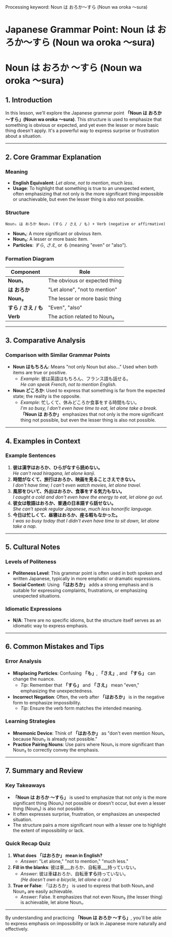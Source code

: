 Processing keyword: Noun は おろか～すら (Noun wa oroka ～sura)
# Japanese Grammar Point: Noun は おろか～すら (Noun wa oroka ～sura)
# Noun は おろか ～すら (Noun wa oroka ～sura)
## 1. Introduction
In this lesson, we'll explore the Japanese grammar point **「Noun は おろか ～すら」(Noun wa oroka ～sura)**. This structure is used to emphasize that something is obvious or expected, and yet even the lesser or more basic thing doesn't apply. It's a powerful way to express surprise or frustration about a situation.

---
## 2. Core Grammar Explanation
### Meaning
- **English Equivalent**: *Let alone*, *not to mention*, *much less*.
- **Usage**: To highlight that something is true to an unexpected extent, often emphasizing that not only is the more significant thing impossible or unachievable, but even the lesser thing is also not possible.
### Structure
```
Noun₁ は おろか Noun₂ (すら / さえ / も) + Verb (negative or affirmative)
```
- **Noun₁**: A more significant or obvious item.
- **Noun₂**: A lesser or more basic item.
- **Particles**: *すら*, *さえ*, or *も* (meaning "even" or "also").
  
### Formation Diagram
| **Component**        | **Role**                          |
|----------------------|-----------------------------------|
| **Noun₁**            | The obvious or expected thing     |
| **は おろか**          | "Let alone", "not to mention"      |
| **Noun₂**            | The lesser or more basic thing    |
| **すら / さえ / も**     | "Even", "also"                    |
| **Verb**             | The action related to Noun₂       |
---
## 3. Comparative Analysis
### Comparison with Similar Grammar Points
- **Noun はもちろん**: Means "not only Noun but also..." Used when both items are true or positive.
  - *Example*: 彼は英語はもちろん、フランス語も話せる。  
    *He can speak French, not to mention English.*
- **Noun どころか**: Used to express that something is far from the expected state; the reality is the opposite.
  - *Example*: 忙しくて、休みどころか食事をする時間もない。  
    *I'm so busy, I don't even have time to eat, let alone take a break.*
**「Noun は おろか」** emphasizes that not only is the more significant thing not possible, but even the lesser thing is also not possible.
---
## 4. Examples in Context
### Example Sentences
1. **彼は漢字はおろか、ひらがなすら読めない。**  
   *He can't read hiragana, let alone kanji.*
2. **時間がなくて、旅行はおろか、映画を見ることさえできない。**  
   *I don't have time; I can't even watch movies, let alone travel.*
3. **風邪をひいて、外出はおろか、食事をする気力もない。**  
   *I caught a cold and don't even have the energy to eat, let alone go out.*
4. **彼女は敬語はおろか、普通の日本語すら話せない。**  
   *She can't speak regular Japanese, much less honorific language.*
5. **今日は忙しくて、昼寝はおろか、座る暇もなかった。**  
   *I was so busy today that I didn't even have time to sit down, let alone take a nap.*
---
## 5. Cultural Notes
### Levels of Politeness
- **Politeness Level**: This grammar point is often used in both spoken and written Japanese, typically in more emphatic or dramatic expressions.
- **Social Context**: Using **「はおろか」** adds a strong emphasis and is suitable for expressing complaints, frustrations, or emphasizing unexpected situations.
### Idiomatic Expressions
- **N/A**: There are no specific idioms, but the structure itself serves as an idiomatic way to express emphasis.
---
## 6. Common Mistakes and Tips
### Error Analysis
- **Misplacing Particles**: Confusing **「も」**, **「さえ」**, and **「すら」** can change the nuance.
  - *Tip*: Remember that **「すら」** and **「さえ」** mean "even," emphasizing the unexpectedness.
- **Incorrect Negation**: Often, the verb after **「はおろか」** is in the negative form to emphasize impossibility.
  - *Tip*: Ensure the verb form matches the intended meaning.
### Learning Strategies
- **Mnemonic Device**: Think of **「はおろか」** as "don't even mention Noun₁ because Noun₂ is already not possible."
- **Practice Pairing Nouns**: Use pairs where Noun₁ is more significant than Noun₂ to correctly convey the emphasis.
---
## 7. Summary and Review
### Key Takeaways
- **「Noun は おろか ～すら」** is used to emphasize that not only is the more significant thing (Noun₁) not possible or doesn't occur, but even a lesser thing (Noun₂) is also not possible.
- It often expresses surprise, frustration, or emphasizes an unexpected situation.
- The structure pairs a more significant noun with a lesser one to highlight the extent of impossibility or lack.
### Quick Recap Quiz
1. **What does 「はおろか」 mean in English?**  
   - *Answer*: "Let alone," "not to mention," "much less."
2. **Fill in the blanks**: 彼は車___おろか、自転車___持っていない。  
   - *Answer*: 彼は車**は**おろか、自転車**すら**持っていない。  
     *(He doesn't own a bicycle, let alone a car.)*
3. **True or False**: 「はおろか」 is used to express that both Noun₁ and Noun₂ are easily achievable.  
   - *Answer*: False. It emphasizes that not even Noun₂ (the lesser thing) is achievable, let alone Noun₁.
---
By understanding and practicing **「Noun は おろか ～すら」**, you'll be able to express emphasis on impossibility or lack in Japanese more naturally and effectively.
